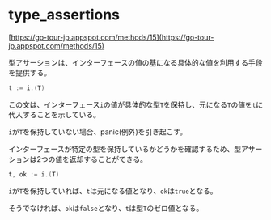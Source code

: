 # type_assertions

[https://go-tour-jp.appspot.com/methods/15](https://go-tour-jp.appspot.com/methods/15)

型アサーションは、インターフェースの値の基になる具体的な値を利用する手段を提供する。

```go
t := i.(T)
```

この文は、インターフェース`i`の値が具体的な型`T`を保持し、元になる`T`の値を`t`に代入することを示している。

`i`が`T`を保持していない場合、panic(例外)を引き起こす。

インターフェースが特定の型を保持しているかどうかを確認するため、型アサーションは2つの値を返却することができる。

```go
t, ok := i.(T)
```

`i`が`T`を保持していれば、`t`は元になる値となり、`ok`は`true`となる。

そうでなければ、`ok`は`false`となり、`t`は型`T`のゼロ値となる。
